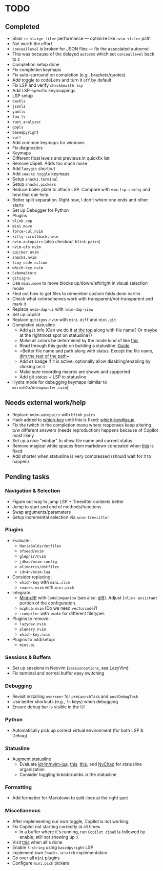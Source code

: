 # TODO

## Completed

- Slow `:e <large-file>` performance — optimize like `nvim <file>` path
- Not worth the effort
- `conceallevel` is broken for JSON files — fix the associated autocmd
- This was because of the delayed `autocmd` which set `conceallevel` back to `2`
- Completion setup done
- Fix completion keymaps
- Fix auto-surround on completion (e.g., brackets/quotes)
- Add toggle to codeLens and turn it `off` by default
- Fix LSP and verify `checkhealth lsp`
- Add LSP-specific keymappings
- LSP setup
- `bashls`
- `jsonls`
- `yamlls`
- `lua_ls`
- `rust_analyzer`
- `gopls`
- `basedpyright`
- `ruff`
- Add common keymaps for windows
- Fix diagnostics
- Keymaps
- Different float levels and previews in quickfix list
- Remove cSpell. Adds too much noise
- Add `lazygit` shortcut
- Add `snacks.toggle` keymaps
- Setup `snacks.terminal`
- Setup `snacks.pickers`
- Reduce boiler plate to attach LSP. Compare with `vim.lsp.config` and how
  that can help.
- Better split separation. Right now, I don't where one ends and other starts
- Set up Debugger for Python
- Plugins
- `blink.cmp`
- `mini.move`
- `force-cul.nvim`
- `kitty-scrollback.nvim`
- `nvim-autopairs` (also checkout `blink.pairs`)
- `nvim-ufo.nvim`
- `quicker.nvim`
- `snacks.nvim`
- `tiny-code-action`
- `which-key.nvim`
- `SchemaStore`
- `gitsigns`
- Use `mini.move` to move blocks up/down/left/right in visual selection mode
- Find out how to get files to remember custom folds done earlier
- Check what colorschemes work with transparent/not-transparent and mark it
- Replace `nvim-dap-ui` with `nvim-dap-view`
- Set up copilot
- Replace `gitsigns.nvim` with `mini.diff` and `mini.git`
- Completed statusline
  - Add `git` info (Can we do it [at the top][1] along with file name? Or maybe at the rightmost spot on statusline?)
  - Make all colors be determined by the mode kind of like [this][7]
  - Read through this guide on building a statusline: [Guide][11]
  - ~Better file name and path along with status. Except the file name, [dim the rest of the path][2]~
  - Add `AI` badge if it is active, optionally allow disabling/enabling by clicking on it
  - Make sure recording macros are shown and supported
  - Add git status + LSP to statusline
- Hydra mode for debugging keymaps (similar to `miroshQa/debugmaster.nvim`)

## Needs external work/help

- Replace `nvim-autopairs` with `blink.pairs`
- Hack added to [which-key](./lua/plugins/which-key.lua) until this is fixed: [which-key#issue][6]
- Fix the twitch in the completion menu where responses keep altering b/w
  different answers (needs reproduction) happens because of Copilot most likely
- Set up a nice "winbar" to show file name and current status
- Remove magical white spaces from markdown concealed when [this][5] is fixed
- Add shorter when statusline is very compressed (should wait for it to happen)

## Pending tasks

### Navigation & Selection

- Figure out way to jump LSP + Treesitter contexts better
- Jump to start and end of methods/functions
- Swap arguments/parameters
- Setup incremental selection via `nvim-treesitter`

### Plugins

- Evaluate:
  - `MariaSolOs/dotfiles`
  - `ofseed/nvim`
  - `glepnir/nvim`
  - `jdhao/nvim-config`
  - `olimorris/dotfiles`
  - `idr4n/nvim-lua`
- Consider replacing:
  - `which-key` with `mini.clue`
  - `snacks.nvim` with `mini.pick`
- Integrate:
  - [Mini-diff][3] with `CodeCompanion` (see also: [diff][4]). Adjust `Inline assistant` portion of the configuration.
  - `mcphub.nvim` (Do we need `vectorcode`?)
  - `:compiler` with `:make` for different filetypes
- Plugins to remove:
  - `lazydev.nvim`
  - `plenary.nvim`
  - `which-key.nvim`
- Plugins to add/setup:
  - `mini.ai`

### Sessions & Buffers

- Set up sessions in Neovim (`sessionoptions`, see LazyVim)
- Fix terminal and normal buffer easy switching

### Debugging

- Revisit installing `overseer` for `preLaunchTask` and `postDebugTask`
- Use better shortcuts (e.g., `fn` keys) when debugging
- Ensure debug bar is visible in the UI

### Python

- Automatically pick up correct virtual environment (for both LSP & Debug)

### Statusline

- Augment statusline
  - Evaluate [idr4n/nvim-lua][9], [this][8], [this][10], and [NvChad][12] for statusline organization
  - Consider toggling breadcrumbs in the statusline

### Formatting

- Add formatter for Markdown to split lines at the right spot

### Miscellaneous

- After implementing our own toggle, Copilot is not working
- Fix Copilot not starting correctly at all times
  - In a buffer where it's running, run `Copilot disable` followed by enable; still not showing up :(
- Visit [this][13] when all's done
- Enable `f-string` using `basedpyright` LSP
- Implement own `Snacks.scratch` implementation
- Go over all `mini` plugins
- Configure `mini.pick` pickers

[1]: https://www.reddit.com/media?url=https%3A%2F%2Fpreview.redd.it%2Fshow-me-your-statusline-v0-5r9nu6in6nyc1.png%3Fwidth%3D1922%26auto%3Dwebp%26s%3D0299ed5e1aa95b52ebb4c468b4a1a60a1d1127ae
[2]: https://www.reddit.com/media?url=https%3A%2F%2Fpreview.redd.it%2Fshow-me-your-statusline-v0-vmw6cl41snyc1.png%3Fwidth%3D1876%26auto%3Dwebp%26s%3D07ff31e7f74331dbe074d23d7dac2cf2cbe45da8
[3]: https://codecompanion.olimorris.dev/installation.html#mini-diff
[4]: https://codecompanion.olimorris.dev/configuration/chat-buffer.html#diff
[5]: https://github.com/neovim/neovim/issues/14409
[6]: https://github.com/folke/which-key.nvim/issues/967
[7]: https://imgur.com/a/UVdilYc
[8]: https://github.com/rezhaTanuharja/minimalistNVIM
[9]: https://github.com/idr4n/nvim-lua
[10]: https://github.com/strash/everybody-wants-that-line.nvim
[11]: https://github.com/OXY2DEV/bars.nvim/wiki/Guide_Statusline
[12]: https://github.com/NvChad/ui/blob/v2.0/lua/nvchad/statusline/default.lua
[13]: https://github.com/olimorris/codecompanion.nvim/discussions/categories/announcements
